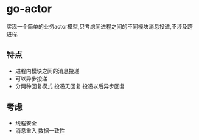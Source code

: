 
# go-actor
实现一个简单的业务actor模型,只考虑同进程之间的不同模块消息投递,不涉及跨进程.
## 特点
- 进程内模块之间的消息投递
- 可以异步投递
- 分两种回复模式 投递无回复 投递以后异步回复

## 考虑
- 线程安全
- 消息重入 数据一致性

